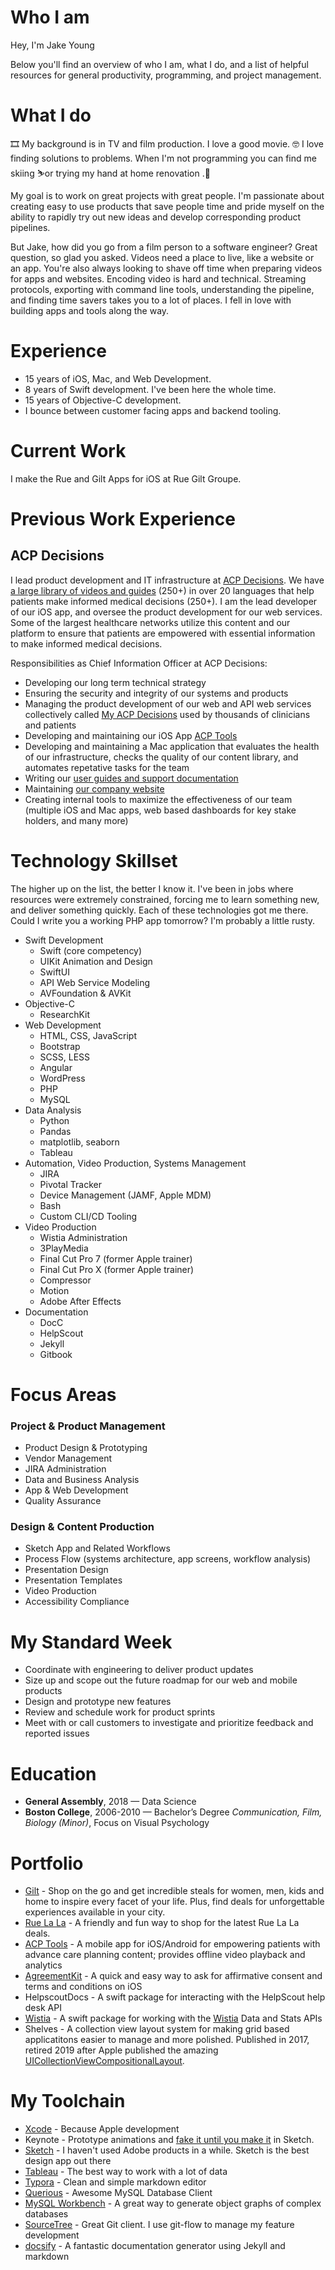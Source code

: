 # Who I am
Hey, I'm Jake Young

Below you'll find an overview of who I am, what I do, and a list of helpful resources for general productivity, programming, and project management. 

# What I do

🎞 My background is in TV and film production. I love a good movie. 🤓 I love finding solutions to problems. When I'm not programming you can find me skiing ⛷or trying my hand at home renovation .🔨 

My goal is to work on great projects with great people. I'm passionate about creating easy to use products that save people time and pride myself on the ability to rapidly try out new ideas and develop corresponding product pipelines.

But Jake, how did you go from a film person to a software engineer? Great question, so glad you asked. Videos need a place to live, like a website or an app. You're also always looking to shave off time when preparing videos for apps and websites. Encoding video is hard and technical. Streaming protocols, exporting with command line tools, understanding the pipeline, and finding time savers takes you to a lot of places. I fell in love with building apps and tools along the way.

# Experience

- 15 years of iOS, Mac, and Web Development.
- 8 years of Swift development. I've been here the whole time.
- 15 years of Objective-C development.
- I bounce between customer facing apps and backend tooling.

# Current Work

I make the Rue and Gilt Apps for iOS at Rue Gilt Groupe.

# Previous Work Experience

## ACP Decisions
I lead product development and IT infrastructure at [ACP Decisions](https://acpdecisions.org). We have [a large library of videos and guides](https://acpdecisions.org/library/) (250+) in over 20 languages that help patients make informed medical decisions (250+). I am the lead developer of our iOS app, and oversee the product development for our web services. Some of the largest healthcare networks utilize this content and our platform to ensure that patients are empowered with essential information to make informed medical decisions.

Responsibilities as Chief Information Officer at ACP Decisions: 

- Developing our long term technical strategy
- Ensuring the security and integrity of our systems and products
- Managing the product development of our web and API web services collectively called [My ACP Decisions](https://my.acpdecisions.org/#!/login) used by thousands of clinicians and patients
- Developing and maintaining our iOS App [ACP Tools](https://itunes.apple.com/us/app/acp-tools/id777516324?mt=8)
- Developing and maintaining a Mac application that evaluates the health of our infrastructure, checks the quality of our content library, and automates repetative tasks for the team
- Writing our [user guides and support documentation](https://docs.app.acpdecisions.org)
- Maintaining [our company website](https://acpdecisions.org)
- Creating internal tools to maximize the effectiveness of our team (multiple iOS and Mac apps, web based dashboards for key stake holders, and many more)

# Technology Skillset

The higher up on the list, the better I know it. I've been in jobs where resources were extremely constrained, forcing me to learn something new, and deliver something quickly. Each of these technologies got me there. Could I write you a working PHP app tomorrow? I'm probably a little rusty.

- Swift Development
  - Swift (core competency)
  - UIKit Animation and Design
  - SwiftUI
  - API Web Service Modeling
  - AVFoundation & AVKit
- Objective-C
  - ResearchKit
- Web Development
  - HTML, CSS, JavaScript
  - Bootstrap
  - SCSS, LESS
  - Angular
  - WordPress
  - PHP
  - MySQL
- Data Analysis
  - Python
  - Pandas
  - matplotlib, seaborn
  - Tableau
- Automation, Video Production, Systems Management
  - JIRA
  - Pivotal Tracker
  - Device Management (JAMF, Apple MDM)
  - Bash
  - Custom CLI/CD Tooling
- Video Production
  - Wistia Administration
  - 3PlayMedia 
  - Final Cut Pro 7 (former Apple trainer)
  - Final Cut Pro X (former Apple trainer)
  - Compressor
  - Motion
  - Adobe After Effects
- Documentation
  - DocC
  - HelpScout
  - Jekyll
  - Gitbook

# Focus Areas

### Project & Product Management

- Product Design & Prototyping
- Vendor Management
- JIRA Administration
- Data and Business Analysis
- App & Web Development
- Quality Assurance

### Design & Content Production

- Sketch App and Related Workflows
- Process Flow (systems architecture, app screens, workflow analysis)
- Presentation Design
- Presentation Templates
- Video Production
- Accessibility Compliance
  
# My Standard Week

- Coordinate with engineering to deliver product updates
- Size up and scope out the future roadmap for our web and mobile products
- Design and prototype new features
- Review and schedule work for product sprints
- Meet with or call customers to investigate and prioritize feedback and reported issues

# Education

- **General Assembly**, 2018 — Data Science
- **Boston College**, 2006-2010 — Bachelor’s Degree *Communication, Film, Biology (Minor)*, Focus on Visual Psychology

# Portfolio 

- [Gilt](https://apps.apple.com/us/app/gilt-shop-designer-sales/id331804452) - Shop on the go and get incredible steals for women, men, kids and home to inspire every facet of your life. Plus, find deals for unforgettable experiences available in your city.
- [Rue La La](https://apps.apple.com/us/app/rue-la-la-shop-top-fashion/id373179553) - A friendly and fun way to shop for the latest Rue La La deals.
- [ACP Tools](https://itunes.apple.com/us/app/acp-tools/id777516324?mt=8) - A mobile app for iOS/Android for empowering patients with advance care planning content; provides offline video playback and analytics
- [AgreementKit](https://github.com/need2edit/AgreementKit) - A quick and easy way to ask for affirmative consent and terms and conditions on iOS
- HelpscoutDocs - A swift package for interacting with the HelpScout help desk API
- [Wistia](https://github.com/need2edit/wistia) - A swift package for working with the [Wistia](https://wistia.com) Data and Stats APIs
- Shelves - A collection view layout system for making grid based applicatitons easier to manage and more polished. Published in 2017, retired 2019 after Apple published the amazing [UICollectionViewCompositionalLayout](https://developer.apple.com/documentation/uikit/uicollectionviewcompositionallayout).

# My Toolchain

- [Xcode](https://developer.apple.com/xcode/) - Because Apple development
- Keynote - Prototype animations and [fake it until you make it](https://developer.apple.com/videos/play/wwdc2014/223) in Sketch.
- [Sketch](https://www.sketchapp.com) - I haven't used Adobe products in a while. Sketch is the best design app out there
- [Tableau](https://www.tableau.com) - The best way to work with a lot of data
- [Typora](https://typora.io) - Clean and simple markdown editor
- [Querious](https://www.araelium.com/querious) - Awesome MySQL Database Client
- [MySQL Workbench](https://www.mysql.com/products/workbench/) - A great way to generate object graphs of complex databases
- [SourceTree](https://www.sourcetreeapp.com) - Great Git client. I use git-flow to manage my feature development
- [docsify](https://docsify.js.org) - A fantastic documentation generator using Jekyll and markdown
